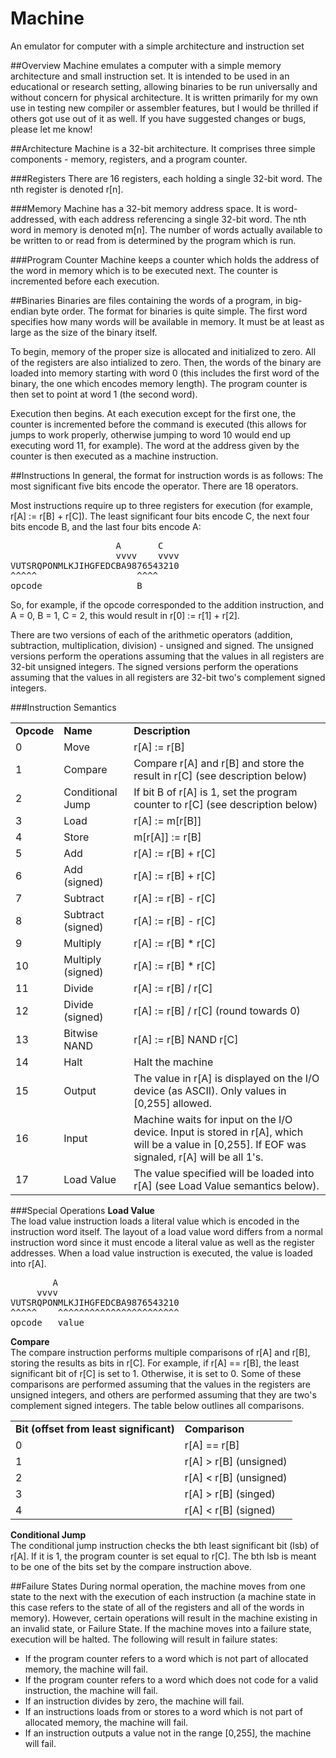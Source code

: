 Machine
=======

An emulator for computer with a simple architecture and instruction set

##Overview
Machine emulates a computer with a simple memory architecture and small instruction set. It is intended to be used in an educational or research setting, allowing binaries to be run universally and without concern for physical architecture. It is written primarily for my own use in testing new compiler or assembler features, but I would be thrilled if others got use out of it as well. If you have suggested changes or bugs, please let me know!

##Architecture
Machine is a 32-bit architecture. It comprises three simple components - memory, registers, and a program counter.

###Registers
There are 16 registers, each holding a single 32-bit word. The nth register is denoted r[n].

###Memory
Machine has a 32-bit memory address space. It is word-addressed, with each address referencing a single 32-bit word. The nth word in memory is denoted m[n]. The number of words actually available to be written to or read from is determined by the program which is run.

###Program Counter
Machine keeps a counter which holds the address of the word in memory which is to be executed next. The counter is incremented before each execution.

##Binaries
Binaries are files containing the words of a program, in big-endian byte order. The format for binaries is quite simple. The first word specifies how many words will be available in memory. It must be at least as large as the size of the binary itself.

To begin, memory of the proper size is allocated and initialized to zero. All of the registers are also intialized to zero. Then, the words of the binary are loaded into memory starting with word 0 (this includes the first word of the binary, the one which encodes memory length). The program counter is then set to point at word 1 (the second word).

Execution then begins. At each execution except for the first one, the counter is incremented before the command is executed (this allows for jumps to work properly, otherwise jumping to word 10 would end up executing word 11, for example). The word at the address given by the counter is then executed as a machine instruction.

##Instructions
In general, the format for instruction words is as follows:
The most significant five bits encode the operator. There are 18 operators.

Most instructions require up to three registers for execution (for example, r[A] := r[B] + r[C]). The least significant four bits encode C, the next four bits encode B, and the last four bits encode A:

<pre>
                    A       C
                    vvvv    vvvv
VUTSRQPONMLKJIHGFEDCBA9876543210
^^^^^                   ^^^^
opcode                  B
</pre>

So, for example, if the opcode corresponded to the addition instruction, and A = 0, B = 1, C = 2, this would result in r[0] := r[1] + r[2].

There are two versions of each of the arithmetic operators (addition, subtraction, multiplication, division) - unsigned and signed. The unsigned versions perform the operations assuming that the values in all registers are 32-bit unsigned integers. The signed versions perform the operations assuming that the values in all registers are 32-bit two's complement signed integers.

###Instruction Semantics

<table>
	<tr>
		<td><b>Opcode</b></td><td><b>Name</b></td><td><b>Description</b></td>
	</tr>
	<tr>
		<td>0</td><td>Move</td><td>r[A] := r[B]</td>
  	</tr>
	<tr>
		<td>1</td><td>Compare</td><td>Compare r[A] and r[B] and store the result in r[C] (see description below)</td>
	</tr>
	<tr>
		<td>2</td><td>Conditional Jump</td><td>If bit B of r[A] is 1, set the program counter to r[C] (see description below)</td>
	</tr>
	<tr>
		<td>3</td><td>Load</td><td>r[A] := m[r[B]]</td>
	</tr>
	<tr>
		<td>4</td><td>Store</td><td>m[r[A]] := r[B]</td>
	</tr>
	<tr>
		<td>5</td><td>Add</td><td>r[A] := r[B] + r[C]</td>
	</tr>
	<tr>
		<td>6</td><td>Add (signed)</td><td>r[A] := r[B] + r[C]</td>
	</tr>
	<tr>
		<td>7</td><td>Subtract</td><td>r[A] := r[B] - r[C]</td>
	</tr>
	<tr>
		<td>8</td><td>Subtract (signed)</td><td>r[A] := r[B] - r[C]</td>
	</tr>
	<tr>
		<td>9</td><td>Multiply</td><td>r[A] := r[B] * r[C]</td>
	</tr>
	<tr>
		<td>10</td><td>Multiply (signed)</td><td>r[A] := r[B] * r[C]</td>
	</tr>
	<tr>
		<td>11</td><td>Divide</td><td>r[A] := r[B] / r[C]</td>
	</tr>
	<tr>
		<td>12</td><td>Divide (signed)</td><td>r[A] := r[B] / r[C] (round towards 0)</td>
	</tr>
	<tr>
		<td>13</td><td>Bitwise NAND</td><td>r[A] := r[B] NAND r[C]</td>
	</tr>
	<tr>
		<td>14</td><td>Halt</td><td>Halt the machine</td>
	</tr>
	<tr>
		<td>15</td><td>Output</td><td>The value in r[A] is displayed on the I/O device (as ASCII). Only values in [0,255] allowed.</td>
	</tr>
	<tr>
		<td>16</td><td>Input</td><td>Machine waits for input on the I/O device. Input is stored in r[A], which will be a value in [0,255]. If EOF was signaled, r[A] will be all 1's.</td>
	</tr>
	<tr>
		<td>17</td><td>Load Value</td><td>The value specified will be loaded into r[A] (see Load Value semantics below).</td>
	</tr>
</table>

###Special Operations
<b>Load Value</b><br>
The load value instruction loads a literal value which is encoded in the instruction word itself. The layout of a load value word differs from a normal instruction word since it must encode a literal value as well as the register addresses. When a load value instruction is executed, the value is loaded into r[A].

<pre>
        A
     vvvv
VUTSRQPONMLKJIHGFEDCBA9876543210
^^^^^    ^^^^^^^^^^^^^^^^^^^^^^^
opcode   value
</pre>

<b>Compare</b><br>
The compare instruction performs multiple comparisons of r[A] and r[B], storing the results as bits in r[C]. For example, if r[A] == r[B], the least significant bit of r[C] is set to 1. Otherwise, it is set to 0. Some of these comparisons are performed assuming that the values in the registers are unsigned integers, and others are performed assuming that they are two's complement signed integers. The table below outlines all comparisons.

<table>
	<tr>
		<td><b>Bit (offset from least significant)</b></td><td><b>Comparison</b></td>
  	</tr>
	<tr>
		<td>0</td><td>r[A] == r[B]</td>
	</tr>
	<tr>
		<td>1</td><td>r[A] &gt; r[B] (unsigned)</td>
	</tr>
	<tr>
		<td>2</td><td>r[A] &lt; r[B] (unsigned)</td>
	</tr>
	<tr>
		<td>3</td><td>r[A] &gt; r[B] (singed)</td>
	</tr>
	<tr>
		<td>4</td><td>r[A] &lt; r[B] (signed)</td>
	</tr>
</table>

<b>Conditional Jump</b><br>
The conditional jump instruction checks the bth least significant bit (lsb) of r[A]. If it is 1, the program counter is set equal to r[C]. The bth lsb is meant to be one of the bits set by the compare instruction above.

##Failure States
During normal operation, the machine moves from one state to the next with the execution of each instruction (a machine state in this case refers to the state of all of the registers and all of the words in memory). However, certain operations will result in the machine existing in an invalid state, or Failure State. If the machine moves into a failure state, execution will be halted. The following will result in failure states:
* If the program counter refers to a word which is not part of allocated memory, the machine will fail.
* If the program counter refers to a word which does not code for a valid instruction, the machine will fail.
* If an instruction divides by zero, the machine will fail.
* If an instructions loads from or stores to a word which is not part of allocated memory, the machine will fail.
* If an instruction outputs a value not in the range [0,255], the machine will fail.
